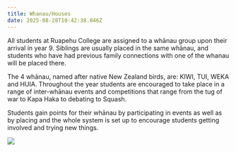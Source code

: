 ```yaml
---
title: Whanau/Houses
date: 2025-08-28T10:42:38.846Z
---
```

All students at Ruapehu College are assigned to a whānau group upon their arrival in year 9. Siblings are usually placed in the same whānau, and students who have had previous family connections with one of the whanau will be placed there.

The 4 whānau, named after native New Zealand birds, are: KIWI, TUI, WEKA and HUIA. Throughout the year students are encouraged to take place in a range of inter-whānau events and competitions that range from the tug of war to Kapa Haka to debating to Squash. 

Students gain points for their whānau by participating in events as well as by placing and the whole system is set up to encourage students getting involved and trying new things.

![](https://res.cloudinary.com/ruapehu-college/image/upload/v1567719237/IMG-6808_tbccwm.jpg)
